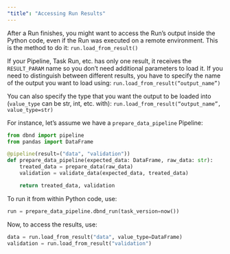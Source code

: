 ```yaml
---
"title": "Accessing Run Results"
---
```

After a Run finishes, you might want to access the Run’s output inside the Python code, even if the Run was executed on a remote environment. This is the method to do it:
`run.load_from_result()`

If your Pipeline, Task Run, etc. has only one result, it receives the `RESULT_PARAM` name so you don’t need additional parameters to load it.
If you need to distinguish between different results, you have to specify the name of the output you want to load using:
`run.load_from_result(“output_name”)`

You can also specify the type that you want the output to be loaded into (`value_type` can be str, int, etc. with):
`run.load_from_result(“output_name”, value_type=str)`

For instance, let’s assume we have a `prepare_data_pipeline` Pipeline:


```python
from dbnd import pipeline
from pandas import DataFrame

@pipeline(result=("data", "validation"))
def prepare_data_pipeline(expected_data: DataFrame, raw_data: str):
    treated_data = prepare_data(raw_data)
    validation = validate_data(expected_data, treated_data)

    return treated_data, validation
```


To run it from within Python code, use:

```python
run = prepare_data_pipeline.dbnd_run(task_version=now())
```

Now, to access the results, use:

```python
data = run.load_from_result("data", value_type=DataFrame)
validation = run.load_from_result("validation")
```